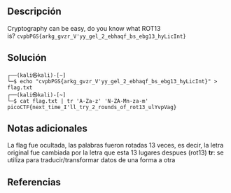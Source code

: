 ## Descripción
Cryptography can be easy, do you know what ROT13 is? `cvpbPGS{arkg_gvzr_V'yy_gel_2_ebhaqf_bs_ebg13_hyLicInt}`

## Solución
```bash()
┌──(kali㉿kali)-[~]
└─$ echo "cvpbPGS{arkg_gvzr_V'yy_gel_2_ebhaqf_bs_ebg13_hyLicInt}" > flag.txt                                                                          
┌──(kali㉿kali)-[~]
└─$ cat flag.txt | tr 'A-Za-z' 'N-ZA-Mn-za-m'
picoCTF{next_time_I'll_try_2_rounds_of_rot13_ulYvpVag}
```

## Notas adicionales
La flag fue ocultada, las palabras fueron rotadas 13 veces, es decir, la letra original fue cambiada por la letra que esta 13 lugares despues (rot13)
<b>tr</b>: se utiliza para traducir/transformar datos de una forma a otra

## Referencias 